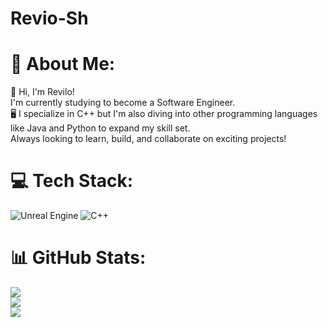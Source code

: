 # Revio-Sh
# 💫 About Me:
👋 Hi, I'm Revilo!<br>I'm currently studying to become a Software Engineer.<br>🖥️ I specialize in C++ but I'm also diving into other programming languages like Java and Python to expand my skill set.<br>Always looking to learn, build, and collaborate on exciting projects!


# 💻 Tech Stack:
![Unreal Engine](https://img.shields.io/badge/unrealengine-%23313131.svg?style=for-the-badge&logo=unrealengine&logoColor=white) ![C++](https://img.shields.io/badge/c++-%2300599C.svg?style=for-the-badge&logo=c%2B%2B&logoColor=white)
# 📊 GitHub Stats:
![](https://github-readme-stats.vercel.app/api?username=Revilo-Sh&theme=nightowl&hide_border=false&include_all_commits=true&count_private=true)<br/>
![](https://github-readme-streak-stats.herokuapp.com/?user=Revilo-Sh&theme=nightowl&hide_border=false)<br/>
![](https://github-readme-stats.vercel.app/api/top-langs/?username=Revilo-Sh&theme=nightowl&hide_border=false&include_all_commits=true&count_private=true&layout=compact)

<!-- Proudly created with GPRM ( https://gprm.itsvg.in ) -->
